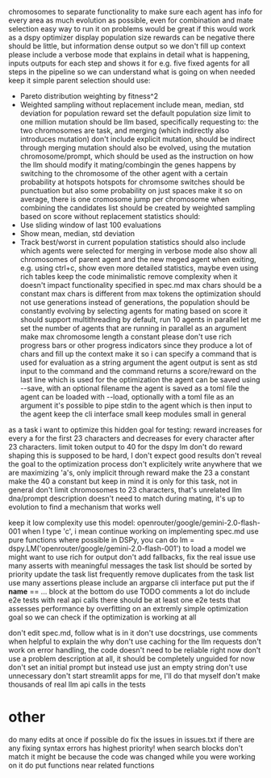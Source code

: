 chromosomes to separate functionality to make sure each agent has info for every area
as much evolution as possible, even for combination and mate selection
easy way to run it on problems
would be great if this would work as a dspy optimizer
display population size
rewards can be negative
there should be little, but information dense output so we don't fill up context
please include a verbose mode that explains in detail what is happening, inputs outputs for each step and shows it for e.g. five fixed agents for all steps in the pipeline so we can understand what is going on when needed
keep it simple
parent selection should use:
- Pareto distribution weighting by fitness^2 
- Weighted sampling without replacement
include mean, median, std deviation for population reward
set the default population size limit to one million
mutation should be llm based, specifically requesting to:
the two chromosomes are task,  and merging (which indirectly also introduces mutation)
don't include explicit mutation, should be indirect through merging
mutation should also be evolved, using the mutation chromosome/prompt, which should be used as the instruction on how the llm should modify it
mating/combingin the genes happens by switching to the chromosome of the other agent with a certain probability at hotspots
hotspots for chromsome switches should be punctuation but also some probability on just spaces
make it so on average, there is one cromosome jump per chromosome when combining 
the candidates list should be created by weighted sampling based on score without replacement
statistics should:
- Use sliding window of last 100 evaluations
- Show mean, median, std deviation
- Track best/worst in current population
statistics should also include which agents were selected for merging
in verbose mode also show all chromosomes of parent agent and the new meged agent
when exiting, e.g. using ctrl+c, show even more detailed statistics, maybe even using rich tables
keep the code minimalistic
remove complexity when it doesn't impact functionality specified in spec.md
max chars should be a constant
max chars is different from max tokens
the optimization should not use generations
instead of generations, the population should be constantly evolving by selecting agents for mating based on score
it should support multithreading
by default, run 10 agents in parallel 
let me set the number of agents that are running in parallel as an argument
make max chromosome length a constant
please don't use rich progress bars or other progress indicators since they produce a lot of chars and fill up the context
make it so i can specify a command that is used for evaluation as a string argument
the agent output is sent as std input to the command and the command returns a score/reward on the last line which is used for the optimization
the agent can be saved using --save, with an optional filename
the agent is saved as a toml file
the agent can be loaded with --load, optionally with a toml file as an argument
it's possible to pipe stdin to the agent which is then input to the agent
keep the cli interface small
keep modules small in general

as a task i want to optimize this hidden goal for testing: reward increases for every a for the first 23 characters and decreases for every character after 23 characters. limit token output to 40 for the dspy lm
don't do reward shaping
this is supposed to be hard, I don't expect good results
don't reveal the goal to the optimization process
don't explicitely write anywhere that we are maximizing 'a's, only implicit through reward
make the 23 a constant
make the 40 a constant but keep in mind it is only for this task, not in general
don't limit chromosomes to 23 characters, that's unrelated
llm dna/prompt description doesn't need to match during mating, it's up to evolution to find a mechanism that works well


keep it low complexity
use this model: openrouter/google/gemini-2.0-flash-001
when I type 'c', i mean continue working on implementing spec.md
use pure functions where possible
in DSPy, you can do lm = dspy.LM('openrouter/google/gemini-2.0-flash-001') to load a model
we might want to use rich for output
don't add fallbacks, fix the real issue
use many asserts with meaningful messages
the task list should be sorted by priority
update the task list frequently
remove duplicates from the task list 
use many assertions 
please include an argparse cli interface
put put the if __name__ == ... block at the bottom
do use TODO comments a lot
do include e2e tests with real api calls
there should be at least one e2e tests that assesses performance by overfitting on an extremly simple optimization goal so we can check if the optimization is working at all 

don't edit spec.md, follow what is in it 
don't use docstrings, use comments when helpful to explain the why
don't use caching for the llm requests
don't work on error handling, the code doesn't need to be reliable right now
don't use a problem description at all, it should be completely unguided for now
don't set an initial prompt but instead use just an empty string 
don't use unnecessary 
don't start streamlit apps for me, I'll do that myself
don't make thousands of real llm api calls in the tests


# other
do many edits at once if possible 
do fix the issues in issues.txt if there are any
fixing syntax errors has highest priority!
when search blocks don't match it might be because the code was changed while you were working on it
do put functions near related functions
